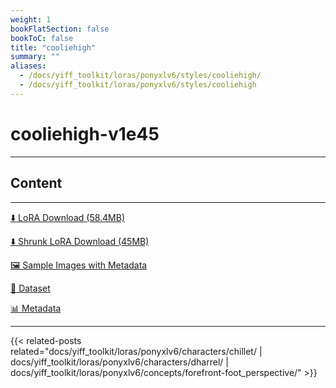 ```yaml
---
weight: 1
bookFlatSection: false
bookToC: false
title: "cooliehigh"
summary: ""
aliases:
  - /docs/yiff_toolkit/loras/ponyxlv6/styles/cooliehigh/
  - /docs/yiff_toolkit/loras/ponyxlv6/styles/cooliehigh
---
```


<!--markdownlint-disable MD025 MD033 -->

# cooliehigh-v1e45

---

## Content

---

[⬇️ LoRA Download (58.4MB)](https://huggingface.co/rakki194/yt/resolve/main/ponyxl_loras/cooliehigh-v1e45.safetensors?download=true)

[⬇️ Shrunk LoRA Download (45MB)](https://huggingface.co/rakki194/yt/resolve/main/ponyxl_loras_shrunk_2/cooliehigh-v1e45_frockpt1_th-3.55.safetensors?download=true)

[🖼️ Sample Images with Metadata](https://huggingface.co/k4d3/yiff_toolkit/tree/main/static/{})

[📐 Dataset](https://huggingface.co/datasets/k4d3/furry/tree/main/by_cooliehigh)

[📊 Metadata](https://huggingface.co/k4d3/yiff_toolkit/raw/main/ponyxl_loras/cooliehigh-v1e45.json)

---

<!--
HUGO_SEARCH_EXCLUDE_START
-->
{{< related-posts related="docs/yiff_toolkit/loras/ponyxlv6/characters/chillet/ | docs/yiff_toolkit/loras/ponyxlv6/characters/dharrel/ | docs/yiff_toolkit/loras/ponyxlv6/concepts/forefront-foot_perspective/" >}}
<!--
HUGO_SEARCH_EXCLUDE_END
-->
